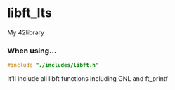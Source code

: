 # libft_lts
My 42library

### When using...
```c
#include "./includes/libft.h"
```
It'll include all libft functions including GNL and ft_printf  
